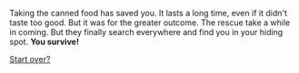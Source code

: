 Taking the canned food has saved you. It lasts a long time, even if it didn't taste too good. But it was for the greater outcome. The rescue take a while in coming.  But they finally search everywhere and find you in your hiding spot. **You survive!**

[Start over?](../intro/beginning.md)
